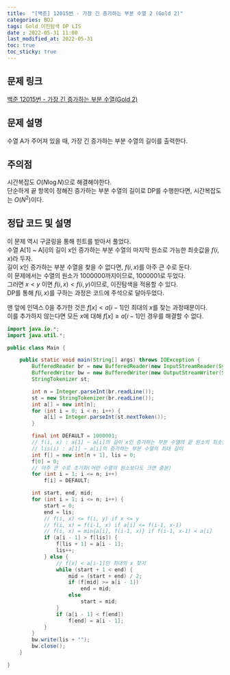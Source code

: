 ```yaml
---
title:  "[백준] 12015번 - 가장 긴 증가하는 부분 수열 2 (Gold 2)"
categories: BOJ
tags: Gold 이진탐색 DP LIS
date : 2022-05-31 11:00
last_modified_at: 2022-05-31
toc: true
toc_sticky: true
---
```


## 문제 링크

[백준 12015번 - 가장 긴 증가하는 부분 수열(Gold 2)](https://www.acmicpc.net/problem/12015)

## 문제 설명

수열 A가 주어져 있을 때, 가장 긴 증가하는 부분 수열의 길이를 출력한다.

## 주의점

시간복잡도 $O(N\log N)$으로 해결해야한다.  
단순하게 끝 항목이 정해진 증가하는 부분 수열의 길이로 DP를 수행한다면, 시간복잡도는 $O(N^2)$이다.  

## 정답 코드 및 설명

이 문제 역시 구글링을 통해 힌트를 받아서 풀었다.  
수열 A[1] ~ A[i]의 길이 x인 증가하는 부분 수열의 마지막 원소로 가능한 최솟값을 $f(i, x)$라 두자.  
길이 x인 증가하는 부분 수열을 찾을 수 없다면, $f(i, x)$를 아주 큰 수로 둔다.  
이 문제에서는 수열의 원소가 1000000까지이므로, 1000001로 두었다.  
그러면 $x < y$ 이면 $f(i, x) < f(i, y)$이므로, 이진탐색을 적용할 수 있다.  
DP를 통해 $f(i, x)$를 구하는 과정은 코드에 주석으로 달아두었다.

맨 앞에 인덱스 0을 추가한 것은 $f[x] < a[i-1]$인 최대의 $x$를 찾는 과정때문이다.  
이를 추가하지 않는다면 모든 $x$에 대해 $f[x] \geq a[i-1]$인 경우를 해결할 수 없다.

```java
import java.io.*;
import java.util.*;

public class Main {

    public static void main(String[] args) throws IOException {
        BufferedReader br = new BufferedReader(new InputStreamReader(System.in));
        BufferedWriter bw = new BufferedWriter(new OutputStreamWriter(System.out));
        StringTokenizer st;

        int n = Integer.parseInt(br.readLine());
        st = new StringTokenizer(br.readLine());
        int a[] = new int[n];
        for (int i = 0; i < n; i++) {
            a[i] = Integer.parseInt(st.nextToken());
        }

        final int DEFAULT = 1000001;
        // f(i, x) : a[1] ~ a[i]의 길이 x인 증가하는 부분 수열의 끝 원소의 최솟값
        // lis(i) : a[1] ~ a[i]의 증가하는 부분 수열의 최대 길이
        int f[] = new int[n + 1], lis = 0;
        f[0] = 0;
        // 아주 큰 수로 초기화(어떤 수열의 원소보다도 크면 충분)
        for (int i = 1; i <= n; i++)
            f[i] = DEFAULT;

        int start, end, mid;
        for (int i = 1; i <= n; i++) {
            start = 0;
            end = lis;
            // f(i, x) <= f(i, y) if x <= y
            // f(i, x) = f(i-1, x) if a[i] <= f(i-1, x-1)
            // f(i, x) = min{a[i], f(i-1, x)} if f(i-1, x-1) < a[i]
            if (a[i - 1] > f[lis]) {
                f[lis + 1] = a[i - 1];
                lis++;
            } else {
                // f[x] < a[i-1]인 최대의 x 찾기
                while (start + 1 < end) {
                    mid = (start + end) / 2;
                    if (f[mid] >= a[i - 1])
                        end = mid;
                    else
                        start = mid;
                }
                if (a[i - 1] < f[end])
                    f[end] = a[i - 1];
            }
        }
        bw.write(lis + "");
        bw.close();
    }

}
```
